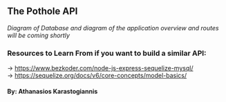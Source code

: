 ## The Pothole API

_Diagram of Database and diagram of the application overview and routes will be coming shortly_

### Resources to Learn From if you want to build a similar API:

-> https://www.bezkoder.com/node-js-express-sequelize-mysql/ <br>
-> https://sequelize.org/docs/v6/core-concepts/model-basics/ <br>

#### By: Athanasios Karastogiannis

